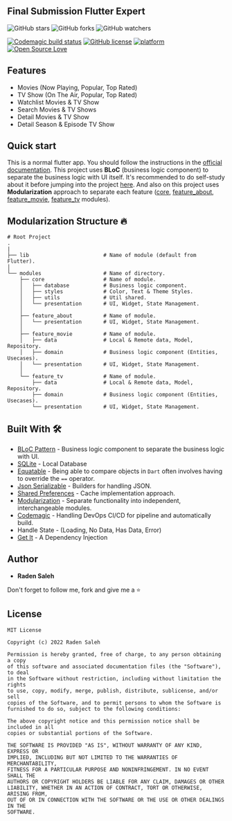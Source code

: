 ## Final Submission Flutter Expert
![GitHub stars](https://img.shields.io/github/stars/radensaleh/dicoding-flutter-expert?style=social)
![GitHub forks](https://img.shields.io/github/forks/radensaleh/dicoding-flutter-expert?style=social)
![GitHub watchers](https://img.shields.io/github/watchers/radensaleh/dicoding-flutter-expert?style=social)

[![Codemagic build status](https://api.codemagic.io/apps/637db30d143bfdef85ed5ff6/637db30d143bfdef85ed5ff5/status_badge.svg)](https://codemagic.io/apps/637db30d143bfdef85ed5ff6/637db30d143bfdef85ed5ff5/latest_build)
[![GitHub license](https://img.shields.io/badge/License-MIT-blue.svg)](https://github.com/radensaleh/dicoding-flutter-expert/blob/main/LICENSE)
[![platform](https://img.shields.io/badge/platform-Flutter-blue.svg)](https://flutter.dev/)
[![Open Source Love](https://badges.frapsoft.com/os/v2/open-source.svg?v=103)](https://github.com/radensaleh/dicoding-flutter-expert)

## Features
*  Movies (Now Playing, Popular, Top Rated)
*  TV Show (On The Air, Popular, Top Rated)
*  Watchlist Movies & TV Show
*  Search Movies & TV Shows
*  Detail Movies & TV Show
*  Detail Season & Episode TV Show

## Quick start
This is a normal flutter app. You should follow the instructions in the [official documentation](https://flutter.io/docs/get-started/install).
This project uses **BLoC** (business logic component) to separate the business logic with UI itself.
It's recommended to do self-study about it before jumping into the project [here](https://bloclibrary.dev/).
And also on this project uses **Modularization** approach to separate each feature ([core](https://github.com/radensaleh/dicoding-flutter-expert/tree/final-submission/modules/core), [feature_about](https://github.com/radensaleh/dicoding-flutter-expert/tree/final-submission/modules/feature_about), [feature_movie](https://github.com/radensaleh/dicoding-flutter-expert/tree/final-submission/modules/feature_movie), [feature_tv](https://github.com/radensaleh/dicoding-flutter-expert/tree/final-submission/modules/feature_tv) modules).

## Modularization Structure 🔥

    # Root Project
    .
    |
    ├── lib                        # Name of module (default from Flutter).
    │
    └── modules                    # Name of directory.
        ├── core                   # Name of module.
        │   ├── database           # Business logic component.
        │   ├── styles             # Color, Text & Theme Styles.
        │   ├── utils              # Util shared.
        │   └── presentation       # UI, Widget, State Management.
        │   
        ├── feature_about          # Name of module.
        │   └── presentation       # UI, Widget, State Management.
        │
        ├── feature_movie          # Name of module.
        │   ├── data               # Local & Remote data, Model, Repository.
        │   ├── domain             # Business logic component (Entities, Usecases).
        │   └── presentation       # UI, Widget, State Management.
        │
        └── feature_tv             # Name of module.
            ├── data               # Local & Remote data, Model, Repository.
            ├── domain             # Business logic component (Entities, Usecases).
            └── presentation       # UI, Widget, State Management.


## Built With 🛠
* [BLoC Pattern](https://bloclibrary.dev/) - Business logic component to separate the business logic with UI.
* [SQLite](https://pub.dev/packages/sqflite) - Local Database
* [Equatable](https://pub.dev/packages/equatable) - Being able to compare objects in `Dart` often involves having to override the `==` operator.
* [Json Serializable](https://pub.dev/packages/json_serializable) - Builders for handling JSON.
* [Shared Preferences](https://pub.dev/packages/shared_preferences) - Cache implementation approach.
* [Modularization](https://medium.com/flutter-community/mastering-flutter-modularization-in-several-ways-f5bced19101a) - Separate functionality into independent, interchangeable modules.
* [Codemagic](https://blog.codemagic.io/environments-in-flutter-with-codemagic-cicd/) - Handling DevOps CI/CD for pipeline and automatically build.
* Handle State - (Loading, No Data, Has Data, Error)
* [Get It](https://pub.dev/packages/get_it) - A Dependency Injection

## Author

* **Raden Saleh**

Don't forget to follow me, fork and give me a ⭐


## License

```
MIT License

Copyright (c) 2022 Raden Saleh

Permission is hereby granted, free of charge, to any person obtaining a copy
of this software and associated documentation files (the "Software"), to deal
in the Software without restriction, including without limitation the rights
to use, copy, modify, merge, publish, distribute, sublicense, and/or sell
copies of the Software, and to permit persons to whom the Software is
furnished to do so, subject to the following conditions:

The above copyright notice and this permission notice shall be included in all
copies or substantial portions of the Software.

THE SOFTWARE IS PROVIDED "AS IS", WITHOUT WARRANTY OF ANY KIND, EXPRESS OR
IMPLIED, INCLUDING BUT NOT LIMITED TO THE WARRANTIES OF MERCHANTABILITY,
FITNESS FOR A PARTICULAR PURPOSE AND NONINFRINGEMENT. IN NO EVENT SHALL THE
AUTHORS OR COPYRIGHT HOLDERS BE LIABLE FOR ANY CLAIM, DAMAGES OR OTHER
LIABILITY, WHETHER IN AN ACTION OF CONTRACT, TORT OR OTHERWISE, ARISING FROM,
OUT OF OR IN CONNECTION WITH THE SOFTWARE OR THE USE OR OTHER DEALINGS IN THE
SOFTWARE.
```